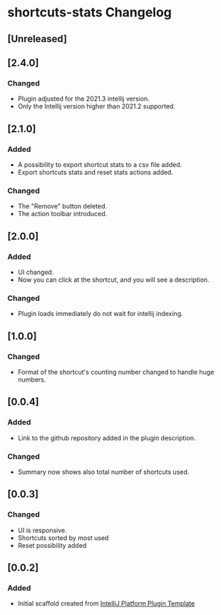 <!-- Keep a Changelog guide -> https://keepachangelog.com -->
# shortcuts-stats Changelog

## [Unreleased]

## [2.4.0]
### Changed
- Plugin adjusted for the 2021.3 intellij version.
- Only the Intellij version higher than 2021.2 supported.

## [2.1.0]
### Added
- A possibility to export shortcut stats to a csv file added.
- Export shortcuts stats and reset stats actions added.

### Changed
- The "Remove" button deleted.
- The action toolbar introduced.

## [2.0.0]
### Added
- UI changed.
- Now you can click at the shortcut, and you will see a description.

### Changed
- Plugin loads immediately do not wait for intellij indexing.

## [1.0.0]
### Changed
- Format of the shortcut's counting number changed to handle huge numbers.

## [0.0.4]
### Added
- Link to the github repository added in the plugin description.

### Changed
- Summary now shows also total number of shortcuts used.

## [0.0.3]
### Changed
- UI is responsive.
- Shortcuts sorted by most used
- Reset possibility added

## [0.0.2]
### Added
- Initial scaffold created from [IntelliJ Platform Plugin Template](https://github.com/JetBrains/intellij-platform-plugin-template)
